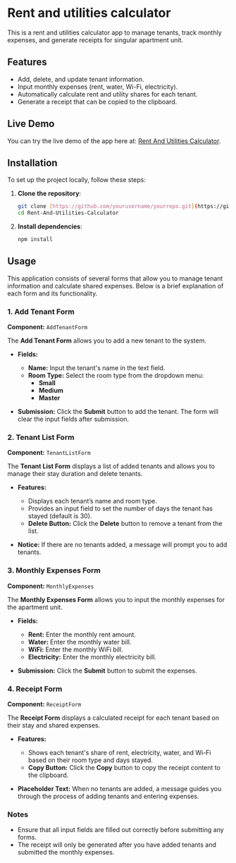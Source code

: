 # Rent and utilities calculator

This is a rent and utilities calculator app to manage tenants, track monthly expenses, and generate receipts for singular apartment unit.

## Features

- Add, delete, and update tenant information.
- Input monthly expenses (rent, water, Wi-Fi, electricity).
- Automatically calculate rent and utility shares for each tenant.
- Generate a receipt that can be copied to the clipboard.

## Live Demo

You can try the live demo of the app here at: [Rent And Utilities Calculator](https://bodhiong.github.io/Rent-And-Utilities-Calculator/).

## Installation

To set up the project locally, follow these steps:

1. **Clone the repository**:

   ```bash
   git clone [https://github.com/yourusername/yourrepo.git](https://github.com/BodhiOng/Rent-And-Utilities-Calculator.git)
   cd Rent-And-Utilities-Calculator
   ```

2. **Install dependencies**:

   ```bash
   npm install
   ```

## Usage

This application consists of several forms that allow you to manage tenant information and calculate shared expenses. Below is a brief explanation of each form and its functionality.

### 1. Add Tenant Form

**Component:** `AddTenantForm`

The **Add Tenant Form** allows you to add a new tenant to the system.

- **Fields:**
  - **Name:** Input the tenant's name in the text field.
  - **Room Type:** Select the room type from the dropdown menu:
    - **Small**
    - **Medium**
    - **Master**

- **Submission:** Click the **Submit** button to add the tenant. The form will clear the input fields after submission.

### 2. Tenant List Form

**Component:** `TenantListForm`

The **Tenant List Form** displays a list of added tenants and allows you to manage their stay duration and delete tenants.

- **Features:**
  - Displays each tenant’s name and room type.
  - Provides an input field to set the number of days the tenant has stayed (default is 30).
  - **Delete Button:** Click the **Delete** button to remove a tenant from the list.

- **Notice:** If there are no tenants added, a message will prompt you to add tenants.

### 3. Monthly Expenses Form

**Component:** `MonthlyExpenses`

The **Monthly Expenses Form** allows you to input the monthly expenses for the apartment unit.

- **Fields:**
  - **Rent:** Enter the monthly rent amount.
  - **Water:** Enter the monthly water bill.
  - **WiFi:** Enter the monthly WiFi bill.
  - **Electricity:** Enter the monthly electricity bill.

- **Submission:** Click the **Submit** button to submit the expenses.

### 4. Receipt Form

**Component:** `ReceiptForm`

The **Receipt Form** displays a calculated receipt for each tenant based on their stay and shared expenses.

- **Features:**
  - Shows each tenant's share of rent, electricity, water, and Wi-Fi based on their room type and days stayed.
  - **Copy Button:** Click the **Copy** button to copy the receipt content to the clipboard.

- **Placeholder Text:** When no tenants are added, a message guides you through the process of adding tenants and entering expenses.

### Notes

- Ensure that all input fields are filled out correctly before submitting any forms.
- The receipt will only be generated after you have added tenants and submitted the monthly expenses.
